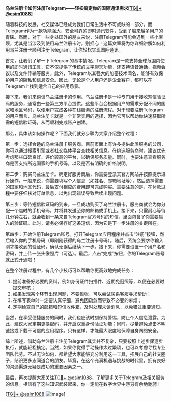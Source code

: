 **乌兰注册卡如何注册Telegram——轻松搞定你的国际通讯需求[[TG💪+ @esim1088](https://t.me/s/esim1088)]**

随着科技的发展，社交媒体已经成为我们日常生活中不可或缺的一部分。而Telegram作为一款功能强大、安全可靠的即时通讯软件，受到了越来越多用户的青睐。然而，对于一些身处国外的朋友来说，注册Telegram可能会遇到一些小麻烦，尤其是当涉及到使用乌兰注册卡时。别担心！这篇文章将为你详细讲解如何利用乌兰注册卡顺利注册Telegram，让你轻松实现国际通讯。

首先，让我们了解一下Telegram的基本情况。Telegram是一款支持全球范围内使用的即时通讯工具，它不仅提供了传统的文字聊天功能，还支持语音通话、视频会议以及文件传输等服务。此外，Telegram以其强大的加密技术闻名，能够有效保护用户的隐私和信息安全。因此，无论是个人用户还是企业客户，都可以在Telegram上找到适合自己的应用场景。

接下来，我们来谈谈乌兰注册卡的作用。乌兰注册卡是一种专门用于接收短信验证码的服务，通常由一些第三方平台提供。这些平台会根据用户的需求分配不同的国家和地区号码，以便用户完成各种在线服务的注册流程。对于想要注册Telegram的用户而言，乌兰注册卡就是一个非常实用的选择，因为它可以帮助你快速获取所需的短信验证码，从而顺利完成账户创建。

那么，具体该如何操作呢？下面我们就分步骤为大家介绍整个过程：

第一步：选择合适的乌兰注册卡服务商。目前市面上有许多提供此类服务的公司，你可以通过搜索引擎或者社交媒体平台查找相关信息。在挑选服务商时，建议优先考虑那些口碑良好、评价较高的平台，以确保服务质量。同时，也要注意查看服务商是否支持所选国家的手机号码，以及是否有明确的价格说明。

第二步：购买乌兰注册卡。确定好服务商后，你需要登录其官方网站并按照提示进行操作。一般来说，你需要填写个人信息（如姓名、邮箱地址等），然后选择需要的国家和地区代码，最后支付相应的费用即可完成购买。需要注意的是，在付款过程中要仔细核对订单信息，以免出现错误导致后续出现问题。

第三步：等待短信验证码的到来。一旦成功购买了乌兰注册卡，服务商就会为你分配一个临时的手机号码，并将其发送至你的邮箱或手机上。接下来，只需耐心等待几分钟左右，就会收到一条来自Telegram官方号码的短信，里面包含了你需要输入的验证码。此时，请务必保存好这条短信，因为它是下一步注册的关键所在。

第四步：开始注册Telegram账号。打开Telegram应用程序并点击“注册”按钮，然后输入你的手机号码（即刚刚获得的乌兰注册卡号码）。随后，系统会要求你输入刚才接收到的验证码，确认无误后继续下一步。接下来，你需要设置一个用户名和密码，并上传一张头像照片（可选）。最后，点击“完成”按钮，你的Telegram账号就正式开通啦！

在整个注册过程中，有几个小技巧可以帮助你更高效地完成任务：

1. 提前准备好必要的资料，例如身份证件扫描件、近期免冠照等，以便在必要时提交审核；
2. 如果发现某个环节出现问题，不要慌张，可以尝试联系客服寻求帮助；
3. 在填写表单时一定要认真仔细，避免因疏忽而导致不必要的麻烦；
4. 定期检查自己的邮箱和短信收件箱，及时处理未读消息，以免错过重要通知。

当然，在享受便捷服务的同时，我们也应该时刻保持警惕，防止个人信息泄露。为此，建议大家定期更换密码，并开启双重身份验证功能；同时，尽量避免点击不明链接或下载不可信的应用程序。只有这样，才能最大限度地保障自身网络安全。

综上所述，借助乌兰注册卡注册Telegram其实并不复杂，只要按照上述步骤逐步执行，就能轻松搞定。当然，如果你觉得手动操作太过繁琐，也可以考虑寻找专业团队代劳。不过无论如何，都希望大家能够充分利用这一工具，拓展自己的社交圈子，结识更多志同道合的朋友。毕竟，在这个充满机遇与挑战的时代里，拥有良好的沟通渠道无疑是成功的重要因素之一。

最后，再次提醒大家关注[TG💪+ @esim1088](https://t.me/s/esim1088)，了解更多关于Telegram及相关服务的信息。相信有了这些知识武装起来，你一定能在数字世界中游刃有余地驰骋！

[[TG💪+ @esim1088](https://t.me/s/esim1088) ![Image](https://i.postimg.cc/4NQfJmqS/Snipaste-2025-05-13-00-14-12.png)]